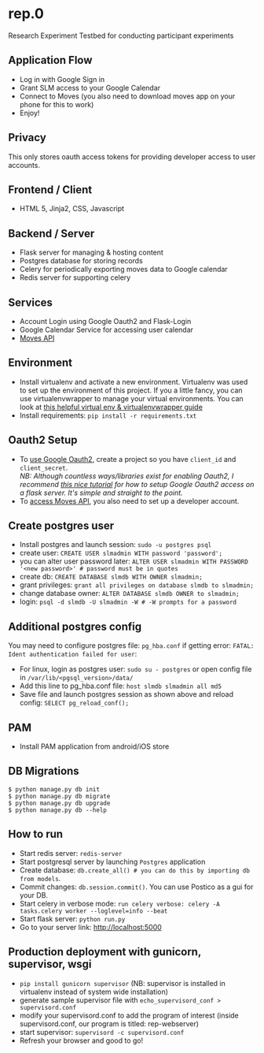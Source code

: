 # rep.0
Research Experiment Testbed for conducting participant experiments

## Application Flow
- Log in with Google Sign in
- Grant SLM access to your Google Calendar
- Connect to Moves (you also need to download moves app on your phone for this to work)
- Enjoy!

## Privacy
This only stores oauth access tokens for providing developer access to user accounts.

## Frontend / Client
- HTML 5, Jinja2, CSS, Javascript

## Backend / Server
- Flask server for managing & hosting content
- Postgres database for storing records
- Celery for periodically exporting moves data to Google calendar
- Redis server for supporting celery

## Services
- Account Login using Google Oauth2 and Flask-Login
- Google Calendar Service for accessing user calendar
- [Moves API][Moves API]

## Environment
- Install virtualenv and activate a new environment. Virtualenv was used to set up the environment of this project. If you a little fancy, you can use virtualenvwrapper to manage your virtual environments. You can look at [this helpful virtual env & virtualenvwrapper guide][Virtualenv Guide]
- Install requirements: `pip install -r requirements.txt`

## Oauth2 Setup
- To [use Google Oauth2][Google Credentials], create a project so you have `client_id` and `client_secret`.  
*NB: Although countless ways/libraries exist for enabling Oauth2, I recommend [this nice tutorial][Google Flask Oauth Tutorial] for how to setup Google Oauth2 access on a flask server. It's simple and straight to the point.*
- To [access Moves API][Moves API], you also need to set up a developer account.

## Create postgres user
- Install postgres and launch session: `sudo -u postgres psql`
- create user: `CREATE USER slmadmin WITH password 'password';`
- you can alter user password later: `ALTER USER slmadmin WITH PASSWORD '<new password>' # password must be in quotes`
- create db: `CREATE DATABASE slmdb WITH OWNER slmadmin;`
- grant privileges: `grant all privileges on database slmdb to slmadmin;`
- change database owner: `ALTER DATABASE slmdb OWNER to slmadmin;`
- login: `psql -d slmdb -U slmadmin -W # -W prompts for a password`

## Additional postgres config
You may need to configure postgres file: `pg_hba.conf` if getting error:
`FATAL: Ident authentication failed for user`:
- For linux, login as postgres user: `sudo su - postgres` or open config file in `/var/lib/<pgsql_version>/data/`
- Add this line to pg_hba.conf file: `host slmdb slmadmin all md5`
- Save file and launch postgres session as shown above and reload config: `SELECT pg_reload_conf();`

## PAM
- Install PAM application from android/iOS store

## DB Migrations
```
$ python manage.py db init
$ python manage.py db migrate
$ python manage.py db upgrade
$ python manage.py db --help
```

## How to run
- Start redis server: `redis-server`
- Start postgresql server by launching `Postgres` application
- Create database: `db.create_all() # you can do this by importing db from models`.
- Commit changes: `db.session.commit()`. You can use Postico as a gui for your DB.
- Start celery in verbose mode: `run celery verbose: celery -A tasks.celery worker --loglevel=info --beat`
- Start flask server: `python run.py`
- Go to your server link: [http://localhost:5000](http://localhost:5000)

## Production deployment with gunicorn, supervisor, wsgi
- `pip install gunicorn supervisor` (NB: supervisor is installed in virtualenv
		instead of system wide installation) 
- generate sample supervisor file with `echo_supervisord_conf > supervisord.conf`
- modify your supervisord.conf to add the program of interest (inside
		supervisord.conf, our program is titled: rep-webserver)
- start supervisor: `supervisord -c supervisord.conf`
- Refresh your browser and good to go!


[Google Credentials]: [https://console.developers.google.com/apis/credentials?project=_]

[Google Flask Oauth Tutorial]: [https://developers.google.com/api-client-library/python/auth/web-app]

[Moves API]: [https://dev.moves-app.com/]

[Virtualenv Guide]: [http://docs.python-guide.org/en/latest/dev/virtualenvs/]
